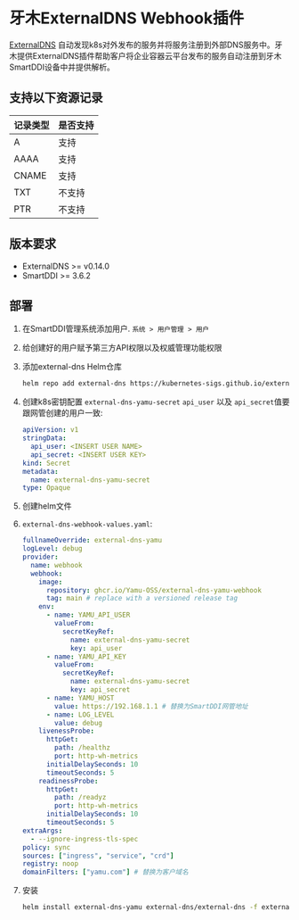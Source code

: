 # 牙木ExternalDNS Webhook插件

[ExternalDNS](https://github.com/kubernetes-sigs/external-dns) 自动发现k8s对外发布的服务并将服务注册到外部DNS服务中。牙木提供ExternalDNS插件帮助客户将企业容器云平台发布的服务自动注册到牙木SmartDDI设备中并提供解析。

## 支持以下资源记录
| 记录类型    | 是否支持     |
|-------------|--------------|
| A           | 支持         |
| AAAA        | 支持         |
| CNAME       | 支持         |
| TXT         | 不支持       |
| PTR         | 不支持       |



## 版本要求

- ExternalDNS >= v0.14.0
- SmartDDI >= 3.6.2

## 部署

1. 在SmartDDI管理系统添加用户. `系统 > 用户管理 > 用户`

2. 给创建好的用户赋予第三方API权限以及权威管理功能权限

3. 添加external-dns Helm仓库

    ```sh
    helm repo add external-dns https://kubernetes-sigs.github.io/external-dns/
    ```

5. 创建k8s密钥配置 `external-dns-yamu-secret`  `api_user` 以及 `api_secret`值要跟网管创建的用户一致:

    ```yaml
    apiVersion: v1
    stringData:
      api_user: <INSERT USER NAME>
      api_secret: <INSERT USER KEY>
    kind: Secret
    metadata:
      name: external-dns-yamu-secret
    type: Opaque
    ```

6. 创建helm文件
7. `external-dns-webhook-values.yaml`:

    ```yaml
    fullnameOverride: external-dns-yamu
    logLevel: debug
    provider:
      name: webhook
      webhook:
        image:
          repository: ghcr.io/Yamu-OSS/external-dns-yamu-webhook
          tag: main # replace with a versioned release tag
        env:
          - name: YAMU_API_USER
            valueFrom:
              secretKeyRef:
                name: external-dns-yamu-secret
                key: api_user
          - name: YAMU_API_KEY
            valueFrom:
              secretKeyRef:
                name: external-dns-yamu-secret
                key: api_secret
          - name: YAMU_HOST
            value: https://192.168.1.1 # 替换为SmartDDI网管地址
          - name: LOG_LEVEL
            value: debug
        livenessProbe:
          httpGet:
            path: /healthz
            port: http-wh-metrics
          initialDelaySeconds: 10
          timeoutSeconds: 5
        readinessProbe:
          httpGet:
            path: /readyz
            port: http-wh-metrics
          initialDelaySeconds: 10
          timeoutSeconds: 5
    extraArgs:
      - --ignore-ingress-tls-spec
    policy: sync
    sources: ["ingress", "service", "crd"]
    registry: noop
    domainFilters: ["yamu.com"] # 替换为客户域名
    ```

7. 安装

    ```sh
    helm install external-dns-yamu external-dns/external-dns -f external-dns-yamu-values yaml --version 1.1.3 -n external-dns
    ```

